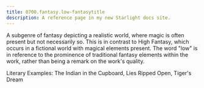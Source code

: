 ```yaml
---
title: 0700.fantasy.low-fantasytitle
description: A reference page in my new Starlight docs site.
---
```

A subgenre of fantasy depicting a realistic world, 
where magic is often present but not necessarily so. 
This is in contrast to High Fantasy, 
which occurs in a fictional world with magical elements present. 
The word "low" is in reference to the prominence of traditional fantasy elements within the work, 
rather than being a remark on the work's quality. 

Literary Examples: The Indian in the Cupboard, Lies Ripped Open, Tiger's Dream
